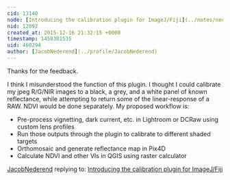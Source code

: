 ```yaml
---
cid: 13140
node: [Introducing the calibration plugin for ImageJ/Fiji](../notes/nedhorning/07-22-2015/introducing-the-calibration-plugin-for-imagej-fiji)
nid: 12092
created_at: 2015-12-16 21:32:15 +0000
timestamp: 1450301535
uid: 460294
author: [JacobNederend](../profile/JacobNederend)
---
```


Thanks for the feedback.

I think I misunderstood the function of this plugin. I thought I could calibrate my jpeg R/G/NIR images to a black, a grey, and a white panel of known reflectance, while attempting to return some of the linear-response of a RAW. NDVI would be done separately. My proposed workflow is:

* Pre-process vignetting, dark current, etc. in Lightroom or DCRaw using custom lens profiles
* Run those outputs through the plugin to calibrate to different shaded targets
* Orthomosaic and generate reflectance map in Pix4D
* Calculate NDVI and other VIs in QGIS using raster calculator

[JacobNederend](../profile/JacobNederend) replying to: [Introducing the calibration plugin for ImageJ/Fiji](../notes/nedhorning/07-22-2015/introducing-the-calibration-plugin-for-imagej-fiji)

